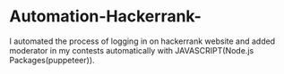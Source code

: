 # Automation-Hackerrank-
I automated the process of logging in on hackerrank website and added moderator in my contests automatically with JAVASCRIPT(Node.js Packages(puppeteer)).
